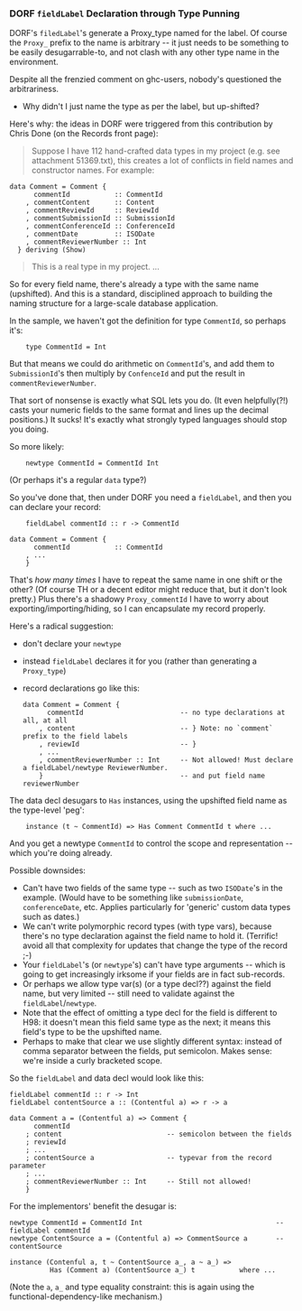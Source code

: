 ### DORF `fieldLabel` Declaration through Type Punning


DORF's `filedLabel`'s generate a Proxy_type named for the label. Of course the `Proxy_` prefix to the name is arbitrary -- it just needs to be something to be easily desugarrable-to, and not clash with any other type name in the environment.


Despite all the frenzied comment on ghc-users, nobody's questioned the arbitrariness.

- Why didn't I just name the type as per the label, but up-shifted?


Here's why: the ideas in DORF were triggered from this contribution by Chris Done (on the Records front page):

>
> Suppose I have 112 hand-crafted data types in my project (e.g. see attachment 51369.txt), this creates a lot of conflicts in field names and constructor names. For example:

```wiki
data Comment = Comment {
      commentId           :: CommentId
    , commentContent      :: Content
    , commentReviewId     :: ReviewId
    , commentSubmissionId :: SubmissionId
    , commentConferenceId :: ConferenceId
    , commentDate         :: ISODate
    , commentReviewerNumber :: Int
  } deriving (Show)
```

>
> This is a real type in my project. ...


So for every field name, there's already a type with the same name (upshifted). And this is a standard, disciplined approach to building the naming structure for a large-scale database application.


In the sample, we haven't got the definition for type `CommentId`, so perhaps it's:

```wiki
    type CommentId = Int
```


But that means we could do arithmetic on `CommentId`'s, and add them to `SubmissionId`'s then multiply by `ConfenceId` and put the result in `commentReviewerNumber`.


That sort of nonsense is exactly what SQL lets you do. (It even helpfully(?!) casts your numeric fields to the same format and lines up the decimal positions.) It sucks! It's exactly what strongly typed languages should stop you doing.


So more likely:

```wiki
    newtype CommentId = CommentId Int
```


(Or perhaps it's a regular `data` type?)


So you've done that, then under DORF you need a `fieldLabel`, and then you can declare your record:

```wiki
    fieldLabel commentId :: r -> CommentId

data Comment = Comment {
      commentId           :: CommentId
    , ...
    }
```


That's *how many times* I have to repeat the same name in one shift or the other? (Of course TH or a decent editor might reduce that, but it don't look pretty.) Plus there's a shadowy `Proxy_commentId` I have to worry about exporting/importing/hiding, so I can encapsulate my record properly.


Here's a radical suggestion:

- don't declare your `newtype`
- instead `fieldLabel` declares it for you (rather than generating a `Proxy_type`)
- record declarations go like this:

  ```wiki
  data Comment = Comment {
        commentId                        -- no type declarations at all, at all
      , content                          -- } Note: no `comment` prefix to the field labels
      , reviewId                         -- }
      , ...
      , commentReviewerNumber :: Int     -- Not allowed! Must declare a fieldLabel/newtype ReviewerNumber.
      }                                  -- and put field name reviewerNumber
  ```


The data decl desugars to `Has` instances, using the upshifted field name as the type-level 'peg':

```wiki
    instance (t ~ CommentId) => Has Comment CommentId t where ...
```


And you get a newtype `CommentId` to control the scope and representation -- which you're doing already.


Possible downsides:

- Can't have two fields of the same type -- such as two `ISODate`'s in the example.
  (Would have to be something like `submissionDate`, `conferenceDate`, etc. Applies particularly for 'generic' custom data types such as dates.)
- We can't write polymorphic record types (with type vars), because there's no type declaration against the field name to hold it.
  (Terrific! avoid all that complexity for updates that change the type of the record ;-)
- Your `fieldLabel`'s (or `newtype`'s) can't have type arguments -- which is going to get increasingly irksome if your fields are in fact sub-records.
- Or perhaps we allow type var(s) (or a type decl??) against the field name, but very limited -- still need to validate against the `fieldLabel`/`newtype`.
- Note that the effect of omitting a type decl for the field is different to H98: it doesn't mean this field same type as the next; it means this field's type to be the upshifted name.
- Perhaps to make that clear we use slightly different syntax: instead of comma separator between the fields, put semicolon.
  Makes sense: we're inside a curly bracketed scope.


So the `fieldLabel` and data decl would look like this:

```wiki
fieldLabel commentId :: r -> Int
fieldLabel contentSource a :: (Contentful a) => r -> a

data Comment a = (Contentful a) => Comment {
      commentId
    ; content                          -- semicolon between the fields
    ; reviewId                     
    ; ...
    ; contentSource a                  -- typevar from the record parameter               
    ; ...
    ; commentReviewerNumber :: Int     -- Still not allowed!
    }      

```


For the implementors' benefit the desugar is:

```wiki
newtype CommentId = CommentId Int                                 -- fieldLabel commentId
newtype ContentSource a = (Contentful a) => CommentSource a       -- contentSource

instance (Contenful a, t ~ ContentSource a_, a ~ a_) => 
          Has (Comment a) (ContentSource a_) t           where ...
```


(Note the `a`, `a_` and type equality constraint: this is again using the functional-dependency-like mechanism.)
